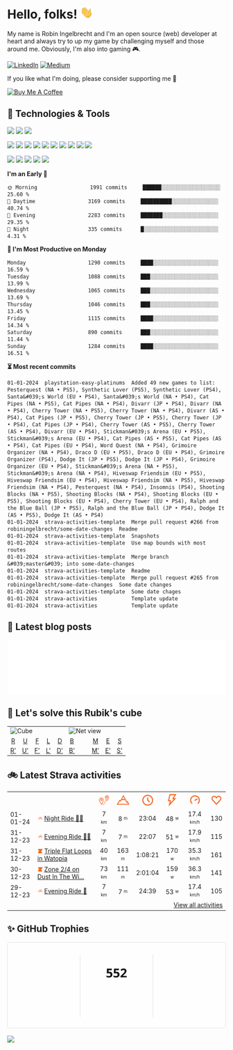 # Hello, folks! <img src="https://raw.githubusercontent.com/robiningelbrecht/robiningelbrecht/master/wave.gif" width="30">
 
My name is Robin Ingelbrecht and I'm an open source (web) developer at heart and always try to up my game by challenging myself and those around me.
Obviously, I'm also into gaming 🎮.

[![LinkedIn](https://img.shields.io/badge/LinkedIn-0D61B8?style=flat&logo=linkedin&logoColor=white&color=0D61B8)](https://linkedin.com/in/robin-ingelbrecht) 
[![Medium](https://img.shields.io/badge/Medium-2bbc8a?style=flat&logo=medium&logoColor=white&color=2bbc8a)](https://ingelbrechtrobin.medium.com/) 

If you like what I'm doing, please consider supporting me 🙏

<a href="https://www.buymeacoffee.com/ingelbrecht" target="_blank"><img src="https://cdn.buymeacoffee.com/buttons/v2/default-yellow.png" alt="Buy Me A Coffee" style="height: 40px !important;" ></a>

## :wrench: Technologies & Tools
![](https://img.shields.io/badge/OS-Linux-informational?style=flat&logo=linux&logoColor=white&color=2bbc8a)
![](https://img.shields.io/badge/OS-Macos-informational?style=flat&logo=macos&logoColor=white&color=2bbc8a)
![](https://img.shields.io/badge/Editor-phpstorm-informational?style=flat&logo=phpstorm&logoColor=white&color=2bbc8a)

![](https://img.shields.io/badge/Code-Php-informational?style=flat&logo=php&logoColor=white&color=2bbc8a)
![](https://img.shields.io/badge/Framework-Symfony-informational?style=flat&logo=symfony&logoColor=white&color=2bbc8a)
![](https://img.shields.io/badge/Framework-Drupal-informational?style=flat&logo=drupal&logoColor=white&color=2bbc8a)
![](https://img.shields.io/badge/Framework-Laravel-informational?style=flat&logo=laravel&logoColor=white&color=2bbc8a)
![](https://img.shields.io/badge/Code-Python-informational?style=flat&logo=python&logoColor=white&color=2bbc8a)
![](https://img.shields.io/badge/Code-JavaScript-informational?style=flat&logo=javascript&logoColor=white&color=2bbc8a)
![](https://img.shields.io/badge/Code-css3-informational?style=flat&logo=css3&logoColor=white&color=2bbc8a)
![](https://img.shields.io/badge/Code-html5-informational?style=flat&logo=html5&logoColor=white&color=2bbc8a)
![](https://img.shields.io/badge/Code-chart.js-informational?style=flat&logo=chartdotjs&logoColor=white&color=2bbc8a)
![](https://img.shields.io/badge/Shell-Bash-informational?style=flat&logo=gnu-bash&logoColor=white&color=2bbc8a)

![](https://img.shields.io/badge/Tools-MySQL-informational?style=flat&logo=mysql&logoColor=white&color=2bbc8a)
![](https://img.shields.io/badge/Tools-MariaDB-informational?style=flat&logo=mariadb&logoColor=white&color=2bbc8a)
![](https://img.shields.io/badge/Tools-RabbitMQ-informational?style=flat&logo=rabbitmq&logoColor=white&color=2bbc8a)
![](https://img.shields.io/badge/Devops-Docker-informational?style=flat&logo=docker&logoColor=white&color=2bbc8a)
![](https://img.shields.io/badge/GitHub-continuous%20integration-informational?style=flat&logo=github%20actions&logoColor=white&color=2bbc8a)

<!--START_SECTION:commits-per-day-time-->
**I&#039;m an Early 🐤**

```text
🌞 Morning                 1991 commits     ██████░░░░░░░░░░░░░░░░░░░   25.60 %
🌆 Daytime                 3169 commits     ██████████░░░░░░░░░░░░░░░   40.74 %
🌃 Evening                 2283 commits     ███████░░░░░░░░░░░░░░░░░░   29.35 %
🌙 Night                   335 commits      █░░░░░░░░░░░░░░░░░░░░░░░░   4.31 %
```
<!--END_SECTION:commits-per-day-time-->

<!--START_SECTION:commits-per-weekday-->
**📅 I&#039;m Most Productive on Monday**

```text
Monday                    1290 commits     ████░░░░░░░░░░░░░░░░░░░░░   16.59 %
Tuesday                   1088 commits     ███░░░░░░░░░░░░░░░░░░░░░░   13.99 %
Wednesday                 1065 commits     ███░░░░░░░░░░░░░░░░░░░░░░   13.69 %
Thursday                  1046 commits     ███░░░░░░░░░░░░░░░░░░░░░░   13.45 %
Friday                    1115 commits     ████░░░░░░░░░░░░░░░░░░░░░   14.34 %
Saturday                  890 commits      ███░░░░░░░░░░░░░░░░░░░░░░   11.44 %
Sunday                    1284 commits     ████░░░░░░░░░░░░░░░░░░░░░   16.51 %
```
<!--END_SECTION:commits-per-weekday-->

<!--START_SECTION:most-recent-commits-->
**⏳ Most recent commits**
                                        
```text
01-01-2024  playstation-easy-platinums  Added 49 new games to list: Pesterquest (NA • PS5), Synthetic Lover (PS5), Synthetic Lover (PS4), Santa&#039;s World (EU • PS4), Santa&#039;s World (NA • PS4), Cat Pipes (NA • PS5), Cat Pipes (NA • PS4), Divarr (JP • PS4), Divarr (NA • PS4), Cherry Tower (NA • PS5), Cherry Tower (NA • PS4), Divarr (AS • PS4), Cat Pipes (JP • PS5), Cherry Tower (JP • PS5), Cherry Tower (JP • PS4), Cat Pipes (JP • PS4), Cherry Tower (AS • PS5), Cherry Tower (AS • PS4), Divarr (EU • PS4), Stickman&#039;s Arena (EU • PS5), Stickman&#039;s Arena (EU • PS4), Cat Pipes (AS • PS5), Cat Pipes (AS • PS4), Cat Pipes (EU • PS4), Word Quest (NA • PS4), Grimoire Organizer (NA • PS4), Draco D (EU • PS5), Draco D (EU • PS4), Grimoire Organizer (PS4), Dodge It (JP • PS5), Dodge It (JP • PS4), Grimoire Organizer (EU • PS4), Stickman&#039;s Arena (NA • PS5), Stickman&#039;s Arena (NA • PS4), Hiveswap Friendsim (EU • PS5), Hiveswap Friendsim (EU • PS4), Hiveswap Friendsim (NA • PS5), Hiveswap Friendsim (NA • PS4), Pesterquest (NA • PS4), Insomnis (PS4), Shooting Blocks (NA • PS5), Shooting Blocks (NA • PS4), Shooting Blocks (EU • PS5), Shooting Blocks (EU • PS4), Cherry Tower (EU • PS4), Ralph and the Blue Ball (JP • PS5), Ralph and the Blue Ball (JP • PS4), Dodge It (AS • PS5), Dodge It (AS • PS4)
01-01-2024  strava-activities-template  Merge pull request #266 from robiningelbrecht/some-date-changes  Readme
01-01-2024  strava-activities-template  Snapshots
01-01-2024  strava-activities-template  Use map bounds with most routes
01-01-2024  strava-activities-template  Merge branch &#039;master&#039; into some-date-changes
01-01-2024  strava-activities-template  Readme
01-01-2024  strava-activities-template  Merge pull request #265 from robiningelbrecht/some-date-changes  Some date changes
01-01-2024  strava-activities-template  Some date chages
01-01-2024  strava-activities           Template update
01-01-2024  strava-activities           Template update
```
<!--END_SECTION:most-recent-commits-->

## :pencil: Latest blog posts

<a target="_blank" href="https://ingelbrechtrobin.medium.com/"><img src="assets/medium-blog-posts.svg" /></a>

## :jigsaw: Let's solve this Rubik's cube

<table>
  <tr>
    <td colspan="5">
      <img src="https://puzzle-generator.robiningelbrecht.be/github-game/cube" alt="Cube" />
    </td>
    <td colspan="5">
      <img src="https://puzzle-generator.robiningelbrecht.be/github-game/cube?view=net" alt="Net view" />
    </td>
  </tr>
  <tr>
    <td align="center">
      <a href="https://puzzle-generator.robiningelbrecht.be/github-game/turn/R">R</a>
    </td>
    <td align="center">
      <a href="https://puzzle-generator.robiningelbrecht.be/github-game/turn/U">U</a>
    </td>
    <td align="center">
      <a href="https://puzzle-generator.robiningelbrecht.be/github-game/turn/F">F</a>
    </td>
    <td align="center">
      <a href="https://puzzle-generator.robiningelbrecht.be/github-game/turn/L">L</a>
    </td>
    <td align="center">
      <a href="https://puzzle-generator.robiningelbrecht.be/github-game/turn/D">D</a>
    </td>
    <td align="center">
      <a href="https://puzzle-generator.robiningelbrecht.be/github-game/turn/B">B</a>
    </td>
    <td>
       &nbsp; &nbsp;
    </td>
    <td align="center">
      <a href="https://puzzle-generator.robiningelbrecht.be/github-game/turn/M">M</a>
    </td>
    <td align="center">
      <a href="https://puzzle-generator.robiningelbrecht.be/github-game/turn/E">E</a>
    </td>
    <td align="center">
      <a href="https://puzzle-generator.robiningelbrecht.be/github-game/turn/S">S</a>
    </td>
  </tr>
  <tr>
    <td align="center">
      <a href="https://puzzle-generator.robiningelbrecht.be/github-game/turn/R&#039;">R&#039;</a>
    </td>
    <td align="center">
      <a href="https://puzzle-generator.robiningelbrecht.be/github-game/turn/U&#039;">U&#039;</a>
    </td>
    <td align="center">
      <a href="https://puzzle-generator.robiningelbrecht.be/github-game/turn/F&#039;">F&#039;</a>
    </td>
    <td align="center">
      <a href="https://puzzle-generator.robiningelbrecht.be/github-game/turn/L&#039;">L&#039;</a>
    </td>
    <td align="center">
      <a href="https://puzzle-generator.robiningelbrecht.be/github-game/turn/D&#039;">D&#039;</a>
    </td>
    <td align="center">
      <a href="https://puzzle-generator.robiningelbrecht.be/github-game/turn/B&#039;">B&#039;</a>
    </td>
     <td>
      &nbsp; &nbsp;
    </td>
    <td align="center">
      <a href="https://puzzle-generator.robiningelbrecht.be/github-game/turn/M&#039;">M&#039;</a>
    </td>
    <td align="center">
      <a href="https://puzzle-generator.robiningelbrecht.be/github-game/turn/E&#039;">E&#039;</a>
    </td>
    <td align="center">
      <a href="https://puzzle-generator.robiningelbrecht.be/github-game/turn/S&#039;">S&#039;</a>
    </td>
  </tr>
</table>

## :bike: Latest Strava activities

<!--START_SECTION:strava-activities-->
<table>
    <tr>
        <th></th>
        <th></th>
        <th align="center"><img src="https://raw.githubusercontent.com/robiningelbrecht/strava-activities/master/public/distance.svg" width="30" alt="distance" title="distance"/></th>
        <th align="center"><img src="https://raw.githubusercontent.com/robiningelbrecht/strava-activities/master/public/elevation.svg" width="30" alt="elevation" title="elevation"/></th>
        <th align="center"><img src="https://raw.githubusercontent.com/robiningelbrecht/strava-activities/master/public/time.svg" width="30" alt="time" title="time"/></th>
        <th align="center"><img src="https://raw.githubusercontent.com/robiningelbrecht/strava-activities/master/public/average-watt.svg" width="30" alt="average watts" title="average watts"/></th>
        <th align="center"><img src="https://raw.githubusercontent.com/robiningelbrecht/strava-activities/master/public/average-speed.svg" width="30" alt="average speed" title="average speed"/></th>
        <th align="center"><img src="https://raw.githubusercontent.com/robiningelbrecht/strava-activities/master/public/heart-rate.svg" width="30" alt="average heart rate" title="average heart rate"/></th>
    </tr>
            <tr>
            <td>01-01-24</td>
            <td>
                <img src="https://raw.githubusercontent.com/robiningelbrecht/strava-activities/master/public/activity-ride.svg" width="12" alt="Night Ride 🎊🎊" title="Night Ride 🎊🎊"/>
<a href="https://www.strava.com/activities/10472334413" title="Kcal: 230 | Gear: None ">Night Ride 🎊🎊</a>
            </td>
            <td align="center">7 <sup><sub>km</sub></sup></td>
            <td align="center">8 <sup><sub>m</sub></sup></td>
            <td align="center">23:04</td>
            <td align="center">48 <sup><sub>w</sub></sup></td>
            <td align="center">17.4 <sup><sub>km/h</sub></sup></td>
            <td align="center">130</td>
        </tr>
            <tr>
            <td>31-12-23</td>
            <td>
                <img src="https://raw.githubusercontent.com/robiningelbrecht/strava-activities/master/public/activity-ride.svg" width="12" alt="Evening Ride 🎊🎊" title="Evening Ride 🎊🎊"/>
<a href="https://www.strava.com/activities/10472334414" title="Kcal: 175 | Gear: None ">Evening Ride 🎊🎊</a>
            </td>
            <td align="center">7 <sup><sub>km</sub></sup></td>
            <td align="center">7 <sup><sub>m</sub></sup></td>
            <td align="center">22:07</td>
            <td align="center">51 <sup><sub>w</sub></sup></td>
            <td align="center">17.9 <sup><sub>km/h</sub></sup></td>
            <td align="center">115</td>
        </tr>
            <tr>
            <td>31-12-23</td>
            <td>
                                <img src="https://raw.githubusercontent.com/robiningelbrecht/strava-activities/master/public/activity-virtual-ride-zwift.svg" width="12" alt="Triple Flat Loops in Watopia" title="Triple Flat Loops in Watopia"/>
<a href="https://www.strava.com/activities/10467639135" title="Kcal: 665 | Gear: None ">Triple Flat Loops in Watopia</a>
            </td>
            <td align="center">40 <sup><sub>km</sub></sup></td>
            <td align="center">163 <sup><sub>m</sub></sup></td>
            <td align="center">1:08:21</td>
            <td align="center">170 <sup><sub>w</sub></sup></td>
            <td align="center">35.3 <sup><sub>km/h</sub></sup></td>
            <td align="center">161</td>
        </tr>
            <tr>
            <td>30-12-23</td>
            <td>
                                <img src="https://raw.githubusercontent.com/robiningelbrecht/strava-activities/master/public/activity-virtual-ride-zwift.svg" width="12" alt="Zone 2/4 on Dust In The Wind in Watopia" title="Zone 2/4 on Dust In The Wind in Watopia"/>
<a href="https://www.strava.com/activities/10462966968" title="Kcal: 1101 | Gear: None ">Zone 2/4 on Dust In The Wi...</a>
            </td>
            <td align="center">73 <sup><sub>km</sub></sup></td>
            <td align="center">111 <sup><sub>m</sub></sup></td>
            <td align="center">2:01:04</td>
            <td align="center">159 <sup><sub>w</sub></sup></td>
            <td align="center">36.3 <sup><sub>km/h</sub></sup></td>
            <td align="center">141</td>
        </tr>
            <tr>
            <td>29-12-23</td>
            <td>
                <img src="https://raw.githubusercontent.com/robiningelbrecht/strava-activities/master/public/activity-ride.svg" width="12" alt="Evening Ride 🎱" title="Evening Ride 🎱"/>
<a href="https://www.strava.com/activities/10458369139" title="Kcal: 173 | Gear: None ">Evening Ride 🎱</a>
            </td>
            <td align="center">7 <sup><sub>km</sub></sup></td>
            <td align="center">7 <sup><sub>m</sub></sup></td>
            <td align="center">24:39</td>
            <td align="center">53 <sup><sub>w</sub></sup></td>
            <td align="center">17.4 <sup><sub>km/h</sub></sup></td>
            <td align="center">105</td>
        </tr>
                <tr>
            <td colspan="8" align="right"><a href="https://github.com/robiningelbrecht/strava-activities#activities">View all activities</a></td>
        </tr>
    </table>

<!--END_SECTION:strava-activities-->

 ## :sparkles: GitHub Trophies

<img src="assets/github-streak-stats.svg"  alt="Robin Ingelbrecht's streak stats"/>

![](https://github-profile-trophy.vercel.app/?username=robiningelbrecht&theme=chalk&no-frame=false&no-bg=true&margin-w=4)

